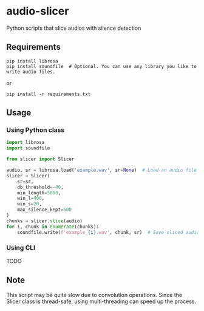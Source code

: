 # audio-slicer
Python scripts that slice audios with silence detection

## Requirements

```shell
pip install librosa
pip install soundfile  # Optional. You can use any library you like to write audio files.
```

or

```shell
pip install -r requirements.txt
```

## Usage

### Using Python class

```python
import librosa
import soundfile

from slicer import Slicer

audio, sr = librosa.load('example.wav', sr=None)  # Load an audio file with librosa
slicer = Slicer(
    sr=sr,
    db_threshold=-40,
    min_length=5000,
    win_l=400,
    win_s=20,
    max_silence_kept=500
)
chunks = slicer.slice(audio)
for i, chunk in enumerate(chunks):
    soundfile.write(f'example_{i}.wav', chunk, sr)  # Save sliced audio files with soundfile
```

### Using CLI

TODO

## Note

This script may be quite slow due to convolution operations. Since the Slicer class is thread-safe, using multi-threading can speed up the process.
